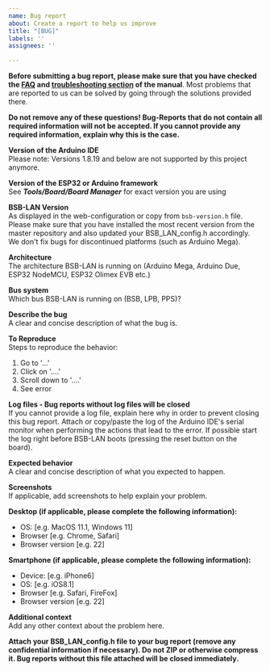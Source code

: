 ```yaml
---
name: Bug report
about: Create a report to help us improve
title: "[BUG]"
labels: ''
assignees: ''

---
```


**Before submitting a bug report, please make sure that you have checked the [FAQ](https://docs.bsb-lan.de/faq.html) and [troubleshooting section](https://docs.bsb-lan.de/troubleshooting.html) of the manual**. Most problems that are reported to us can be solved by going through the solutions provided there.

**Do not remove any of these questions! Bug-Reports that do not contain all required information will not be accepted. If you cannot provide any required information, explain why this is the case.**

**Version of the Arduino IDE**  
Please note: Versions 1.8.19 and below are not supported by this project anymore.

**Version of the ESP32 or Arduino framework**  
See ***Tools/Board/Board Manager*** for exact version you are using

**BSB-LAN Version**  
As displayed in the web-configuration or copy from `bsb-version.h` file. Please make sure that you have installed the most recent version from the master repository and also updated your BSB_LAN_config.h accordingly. We don't fix bugs for discontinued platforms (such as Arduino Mega).

**Architecture**  
The architecture BSB-LAN is running on (Arduino Mega, Arduino Due, ESP32 NodeMCU, ESP32 Olimex EVB etc.)

**Bus system**  
Which bus BSB-LAN is running on (BSB, LPB, PPS)?

**Describe the bug**  
A clear and concise description of what the bug is.

**To Reproduce**  
Steps to reproduce the behavior:
1. Go to '...'
2. Click on '....'
3. Scroll down to '....'
4. See error

**Log files - Bug reports without log files will be closed**  
If you cannot provide a log file, explain here why in order to prevent closing this bug report. Attach or copy/paste the log of the Arduino IDE's serial monitor when performing the actions that lead to the error. If possible start the log right before BSB-LAN boots (pressing the reset button on the board).

**Expected behavior**  
A clear and concise description of what you expected to happen.

**Screenshots**  
If applicable, add screenshots to help explain your problem.

**Desktop (if applicable, please complete the following information):**  
 - OS: [e.g. MacOS 11.1, Windows 11]
 - Browser [e.g. Chrome, Safari]
 - Browser version [e.g. 22]

**Smartphone (if applicable, please complete the following information):**  
 - Device: [e.g. iPhone6]
 - OS: [e.g. iOS8.1]
 - Browser [e.g. Safari, FireFox]
 - Browser version [e.g. 22]

**Additional context**  
Add any other context about the problem here.

**Attach your BSB_LAN_config.h file to your bug report (remove any confidential information if necessary). Do not ZIP or otherwise compress it. Bug reports without this file attached will be closed immediately.**
